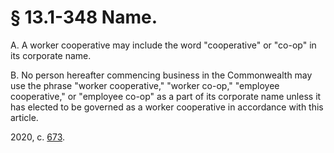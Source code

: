 # § 13.1-348 Name.

<p>A. A worker cooperative may include the word "cooperative" or "co-op" in its corporate name.</p><p>B. No person hereafter commencing business in the Commonwealth may use the phrase "worker cooperative," "worker co-op," "employee cooperative," or "employee co-op" as a part of its corporate name unless it has elected to be governed as a worker cooperative in accordance with this article.</p><p>2020, c. <a href='http://lis.virginia.gov/cgi-bin/legp604.exe?201+ful+CHAP0673'>673</a>.</p>